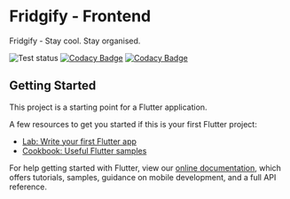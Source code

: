 # Fridgify - Frontend

Fridgify - Stay cool. Stay organised. 

![Test status](https://img.shields.io/teamcity/build/s/Fridgify_TestFrontend?label=tests&server=https%3A%2F%2Ffridgify-tc.donkz.dev%2F)
[![Codacy Badge](https://app.codacy.com/project/badge/Grade/92a57b8fd68246a88ab90fe129fcd0cc)](https://www.codacy.com/gh/Fridgify/Fridgify_Frontend?utm_source=github.com&amp;utm_medium=referral&amp;utm_content=Fridgify/Fridgify_Frontend&amp;utm_campaign=Badge_Grade)
[![Codacy Badge](https://app.codacy.com/project/badge/Coverage/92a57b8fd68246a88ab90fe129fcd0cc)](https://www.codacy.com/gh/Fridgify/Fridgify_Frontend?utm_source=github.com&utm_medium=referral&utm_content=Fridgify/Fridgify_Frontend&utm_campaign=Badge_Coverage)

## Getting Started
This project is a starting point for a Flutter application.

A few resources to get you started if this is your first Flutter project:

- [Lab: Write your first Flutter app](https://flutter.dev/docs/get-started/codelab)
- [Cookbook: Useful Flutter samples](https://flutter.dev/docs/cookbook)

For help getting started with Flutter, view our
[online documentation](https://flutter.dev/docs), which offers tutorials,
samples, guidance on mobile development, and a full API reference.

